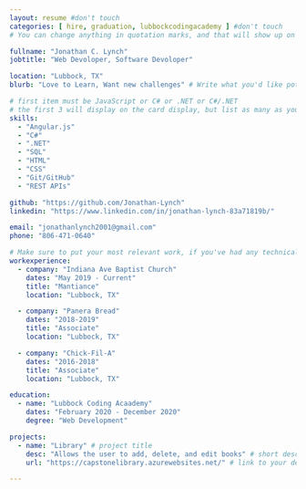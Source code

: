 ```yaml
---
layout: resume #don't touch
categories: [ hire, graduation, lubbockcodingacademy ] #don't touch
# You can change anything in quotation marks, and that will show up on your profile.

fullname: "Jonathan C. Lynch"
jobtitle: "Web Devoloper, Software Devoloper"

location: "Lubbock, TX"
blurb: "Love to Learn, Want new challenges" # Write what you'd like potential employers to know about you, and your story of how you became passionate for coding as a career.

# first item must be JavaScript or C# or .NET or C#/.NET
# the first 3 will display on the card display, but list as many as you want, they will be visible on your hire page
skills:
  - "Angular.js"
  - "C#"
  - ".NET"
  - "SQL"
  - "HTML"
  - "CSS"
  - "Git/GitHub"
  - "REST APIs"

github: "https://github.com/Jonathan-Lynch"
linkedin: "https://www.linkedin.com/in/jonathan-lynch-83a71819b/"

email: "jonathanlynch2001@gmail.com"
phone: "806-471-0640"

# Make sure to put your most relevant work, if you've had any technical roles or relevant skills like management, etc. Don't worry about putting every job you've had!
workexperience:
  - company: "Indiana Ave Baptist Church"
    dates: "May 2019 - Current"
    title: "Mantiance"
    location: "Lubbock, TX"

  - company: "Panera Bread"
    dates: "2018-2019"
    title: "Associate"
    location: "Lubbock, TX"

  - company: "Chick-Fil-A"
    dates: "2016-2018"
    title: "Associate"
    location: "Lubbock, TX"

education:
  - name: "Lubbock Coding Acaademy"
    dates: "February 2020 - December 2020"
    degree: "Web Development"

projects:
  - name: "Library" # project title
    desc: "Allows the user to add, delete, and edit books" # short description of what project does
    url: "https://capstonelibrary.azurewebsites.net/" # link to your deployed project

---
```

